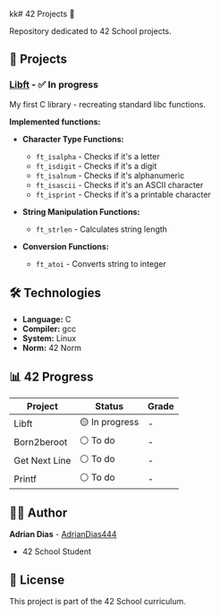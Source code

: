 kk# 42 Projects 🚀

Repository dedicated to 42 School projects.

## 📂 Projects

### [Libft](./libft) - ✅ **In progress**

My first C library - recreating standard libc functions.

**Implemented functions:**

- **Character Type Functions:**
  - `ft_isalpha` - Checks if it's a letter
  - `ft_isdigit` - Checks if it's a digit
  - `ft_isalnum` - Checks if it's alphanumeric
  - `ft_isascii` - Checks if it's an ASCII character
  - `ft_isprint` - Checks if it's a printable character

- **String Manipulation Functions:**
  - `ft_strlen` - Calculates string length

- **Conversion Functions:**
  - `ft_atoi` - Converts string to integer

## 🛠️ Technologies

- **Language:** C
- **Compiler:** gcc
- **System:** Linux
- **Norm:** 42 Norm

## 📊 42 Progress

| Project       | Status         | Grade |
| ------------- | -------------- | ----- |
| Libft         | 🟡 In progress | -     |
| Born2beroot   | ⚪ To do       | -     |
| Get Next Line | ⚪ To do       | -     |
| Printf        | ⚪ To do       | -     |

## 👨‍💻 Author

**Adrian Dias** - [AdrianDias444](https://github.com/AdrianDias444)

- 42 School Student

## 📜 License

This project is part of the 42 School curriculum.
